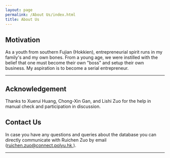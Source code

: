 ```yaml
---
layout: page
permalink: /About Us/index.html
title: About Us
---
```


## Motivation

As a youth from southern Fujian (Hokkien), entrepreneurial spirit runs in my family's and my own bones. From a young age, we were instilled with the belief that one must become their own "boss" and setup their own business. My aspiration is to become a serial entrepreneur.<br>

---
## Acknowledgement
Thanks to Xuerui Huang, Chong-Xin Gan, and Lishi Zuo for the help in manual check and participation in discussion.

## Contact Us
In case you have any questions and queries about the database you can directly communicate with Ruichen Zuo by email (ruichen.zuo@connect.polyu.hk,).

---
<!--


{%
  include button.html
  type="address"
  tooltip="Our location on Google Maps"
  link="https://maps.app.goo.gl/buxChGFGYULrLfkb9"
%}
## OpenIoT Team

During undergraduate, my two roommates and I co-founded a tech group called OpenIoT. With an entrepreneurial spirit in technology, we participated in numerous innovation and entrepreneurship competitions. As of 2024, the OpenIoT team has grown to include 28 official members and has accumulated a total of six national-level competition awards and over **$20000 funding**.<br>

## Team News

- **Jan 2024：**Our team won the Finalist Award (Top 3%) in China International College Students’ Innovation Competition.
- **Sep 2023：**Our work [DefenderIoT](https://fzuiot.site/) has been reported by [Youth of FZU (in Chinese)](https://mp.weixin.qq.com/s/MF2NJQtEHsVwsm8Ym-l7Gg).
- **Aug 2023：**Our team won the Best Technology Award (Top 1%) in National Youth Science Innovation Project Competition.
- **June 2023：**Our team won a national undergraduate research training grant (about $3000).
- **May 2023：**If you are interested in the IoT, robotics, or AIGC, welcome to [join us!](https://fzuiot.site/english/)<br>

---

## Our Fundings

- Project: DefenderIoT — Leading the New Generation of Industrial Inspection<br>**Funding $2000** (Grant No. 20230357)<br>China International College Students’ Innovation Competition Award<br>Project Leader & Product Manager (2024)<br><br>
- Project: Industrial Inspection System based on Intelligent IoT and Bionic Quadruped Robot<br>**Funding $3000** (Grant No. 202310386056)<br>China National Undergraduate Innovation and Entrepreneurship Training Program<br>Project Leader & Student Investigator (2023-2024)<br><br>
- Project: Community Monitoring System based on Smart IoT and Inspection Vehicle<br>**Funding $1000** (Grant No. 2023080208)<br>National Youth Science Innovation Project Competition Award<br>Project Leader & Student Investigator (2023)<br><br>

---

## Team Members

- **Co-founders:** Hanlin Cai, Jiaqi Hu, Zheng Li
- **Members @2020:** Linshi Li, Yuchen Fang, Shuying Liu, Xiang Fang, Jiankun Li, Xinguo Wang, Miaolan Zhou, Chaoyue Chen
- **Members @2021:** Wenzhuo Fan, Jiacheng Huang, Xun Sun, Yujie Jiang, Zhongheng Sun, Yuxuan Zheng, Hongming Chen
- **Members @2022:** Wenjing Chen, Roubing Yao, Yuxin Luo, Han Huang, Yang Lu, Jiali Su, Yanzhuo Gao, Yuzhuo Shi
- **Members @2023:** [Join us!](https://fzuiot.site/english/)<br>

---

## Some Group Photos

> Our group website: [https://fzuiot.site/](https://fzuiot.site/)

<div>
<img src="https://caihanlin.com/images/teams/teams1.jpg">
</div>
<br>

<div>
<img src="https://caihanlin.com/images/teams/teams2.jpg">
</div>
<br>

<div>
<img src="https://caihanlin.com/images/teams/teams.jpg">
</div>
<br>

<div>
<img src="https://caihanlin.com/images/teams/teams4.jpg">
</div>
<br>
-->